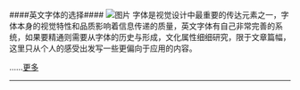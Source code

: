 ####英文字体的选择####
![图片](http://isux.tencent.com/wp-content/uploads/2015/03/2015032419265515-630x360.png)
字体是视觉设计中最重要的传达元素之一，字体本身的视觉特性和品质影响着信息传递的质量，英文字体有自己非常完善的系统，如果要精通则需要从字体的历史与形成，文化属性细细研究，限于文章篇幅，这里只从个人的感受出发写一些更偏向于应用的内容。

……[更多](http://isux.tencent.com/western-fonts.html)

--------